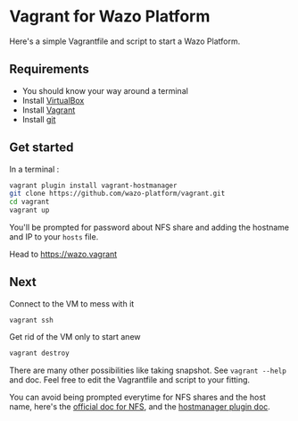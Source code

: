 # Vagrant for Wazo Platform

Here's a simple Vagrantfile and script to start a Wazo Platform.

## Requirements

- You should know your way around a terminal
- Install [VirtualBox](https://www.virtualbox.org/)
- Install [Vagrant](https://www.vagrantup.com/)
- Install [git](https://git-scm.com/book/en/v2/Getting-Started-Installing-Git)

## Get started

In a terminal :

```bash
vagrant plugin install vagrant-hostmanager
git clone https://github.com/wazo-platform/vagrant.git
cd vagrant
vagrant up
```

You'll be prompted for password about NFS share and adding the hostname and IP to your `hosts` file.

Head to https://wazo.vagrant

## Next

Connect to the VM to mess with it

```
vagrant ssh
```

Get rid of the VM only to start anew

```bash
vagrant destroy
```

There are many other possibilities like taking snapshot. See `vagrant --help` and doc. Feel free to edit the Vagrantfile and script to your fitting.

You can avoid being prompted everytime for NFS shares and the host name, here's the [official doc for NFS](https://www.vagrantup.com/docs/synced-folders/nfs.html#root-privilege-requirement), and the [hostmanager plugin doc](https://github.com/devopsgroup-io/vagrant-hostmanager#passwordless-sudo).
